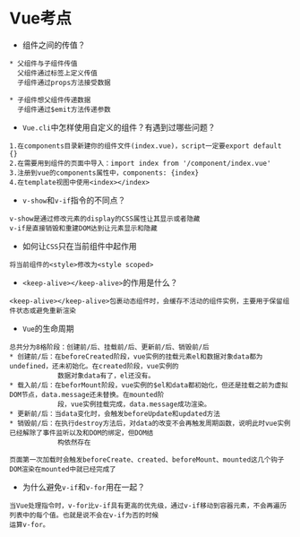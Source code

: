 # Vue考点

* 组件之间的传值？

```
* 父组件与子组件传值
  父组件通过标签上定义传值
  子组件通过props方法接受数据

* 子组件想父组件传递数据
  子组件通过$emit方法传递参数
```

* `Vue.cli`中怎样使用自定义的组件？有遇到过哪些问题？

```
1.在components目录新建你的组件文件(index.vue)，script一定要export default {}
2.在需要用到组件的页面中导入：import index from '/component/index.vue'
3.注册到vue的components属性中，components: {index}
4.在template视图中使用<index></index>
```

* `v-show`和`v-if`指令的不同点？

```
v-show是通过修改元素的display的CSS属性让其显示或者隐藏
v-if是直接销毁和重建DOM达到让元素显示和隐藏
```

* 如何让`CSS`只在当前组件中起作用

```
将当前组件的<style>修改为<style scoped>
```

* `<keep-alive></keep-alive>`的作用是什么？

```
<keep-alive></keep-alive>包裹动态组件时，会缓存不活动的组件实例，主要用于保留组件状态或避免重新渲染
```

* `Vue`的生命周期

```
总共分为8格阶段：创建前/后、挂载前/后、更新前/后、销毁前/后
* 创建前/后：在beforeCreated阶段，vue实例的挂载元素el和数据对象data都为undefined，还未初始化。在created阶段，vue实例的
            数据对象data有了，el还没有。
* 载入前/后：在beforMount阶段，vue实例的$el和data都初始化，但还是挂载之前为虚拟DOM节点，data.message还未替换。在mounted阶
            段，vue实例挂载完成，data.message成功渲染。
* 更新前/后：当data变化时，会触发beforeUpdate和updated方法
* 销毁前/后：在执行destroy方法后，对data的改变不会再触发周期函数，说明此时vue实例已经解除了事件监听以及和DOM的绑定，但DOM结
            构依然存在
            
页面第一次加载时会触发beforeCreate、created、beforeMount、mounted这几个钩子
DOM渲染在mounted中就已经完成了
```

* 为什么避免`v-if`和`v-for`用在一起？

```
当Vue处理指令时，v-for比v-if具有更高的优先级，通过v-if移动到容器元素，不会再遍历列表中的每个值。也就是说不会在v-if为否的时候
运算v-for。
```



